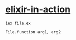 # [elixir-in-action](https://www.oreilly.com/library/view/elixir-in-action/9781617292019/)

```
iex file.ex

File.function arg1, arg2
```
